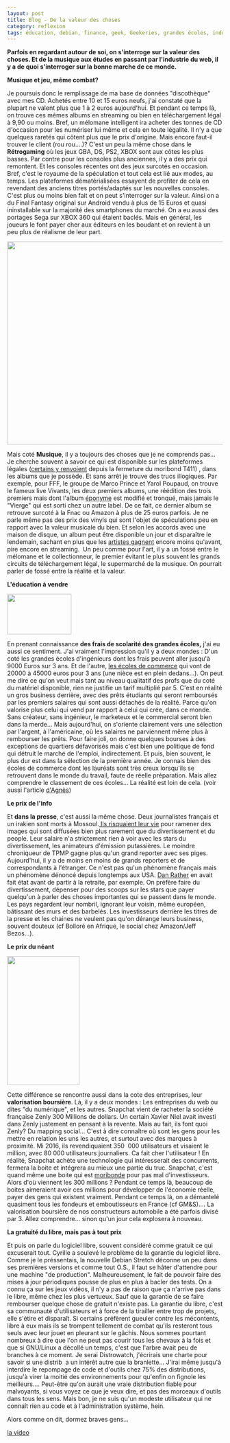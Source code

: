 ```yaml
---
layout: post
title: Blog - De la valeur des choses
category: reflexion
tags: éducation, debian, finance, geek, Geekeries, grandes écoles, industrie, linux, logiciel libre, Musique, presse, Réflexion, retrogaming
---
```

**Parfois en regardant autour de soi, on s'interroge sur la valeur des choses. Et de la musique aux études en passant par l'industrie du web, il y a de quoi s'interroger sur la bonne marche de ce monde.**

**Musique et jeu, même combat?**

Je poursuis donc le remplissage de ma base de données "discothèque" avec mes CD. Achetés entre 10 et 15 euros neufs, j'ai constaté que la plupart ne valent plus que 1 à 2 euros aujourd'hui. Et pendant ce temps là, on trouve ces mêmes albums en streaming ou bien en téléchargement légal à 9,90 ou moins. Bref, un mélomane intelligent ira acheter des tonnes de CD d'occasion pour les numériser lui même et cela en toute légalité. Il n'y a que quelques raretés qui côtent plus que le prix d'origine. Mais encore faut-il trouver le client (rou rou....)? C'est un peu la même chose dans le **Rétrogaming** où les jeux GBA, DS, PS2, XBOX sont aux côtes les plus basses. Par contre pour les consoles plus anciennes, il y a des prix qui remontent. Et les consoles récentes ont des jeux surcotés en occasion. Bref, c'est le royaume de la spéculation et tout cela est lié aux modes, au temps. Les plateformes dématérialisées essayent de profiter de cela en revendant des anciens titres portés/adaptés sur les nouvelles consoles. C'est plus ou moins bien fait et on peut s'interroger sur la valeur. Ainsi on a du Final Fantasy original sur Android vendu à plus de 15 Euros et quasi ininstallable sur la majorité des smartphones du marché. On a eu aussi des portages Sega sur XBOX 360 qui étaient baclés. Mais en général, les joueurs le font payer cher aux éditeurs en les boudant et on revient à un peu plus de réalisme de leur part.

<img class="" src="https://upload.wikimedia.org/wikipedia/commons/thumb/4/4c/%C3%89talages_%C3%A0_la_brocante_et_aux_antiquit%C3%A9s_%C3%A0_l%27Isle-sur-la-Sorgue.jpg/1280px-%C3%89talages_%C3%A0_la_brocante_et_aux_antiquit%C3%A9s_%C3%A0_l%27Isle-sur-la-Sorgue.jpg" width="625" height="473" />

Mais coté **Musique**, il y a toujours des choses que je ne comprends pas... Je cherche souvent à savoir ce qui est disponible sur les plateformes légales (<a href="http://frederic.bezies.free.fr/blog/?p=16343">certains y renvoient</a> depuis la fermeture du moribond T411) , dans les albums que je possède. Et sans arrêt je trouve des trucs illogiques. Par exemple, pour FFF, le groupe de Marco Prince et Yarol Poupaud, on trouve le fameux live Vivants, les deux premiers albums, une réédition des trois premiers mais dont l'album <a href="https://cheziceman.wordpress.com/2008/09/28/fff-fff/">éponyme</a> est modifié et tronqué, mais jamais le "Vierge" qui est sorti chez un autre label. De ce fait, ce dernier album se retrouve surcoté à la Fnac ou Amazon à plus de 25 euros parfois. Je ne parle même pas des prix des vinyls qui sont l'objet de spéculations peu en rapport avec la valeur musicale du bien. Et selon les accords avec une maison de disque, un album peut être disponible un jour et disparaître le lendemain, sachant en plus que les <a href="https://cheziceman.wordpress.com/2010/11/05/musique-rendons-la-musique-aux-artistes-pas-a-hadopi/">artistes gagnent</a> encore moins qu'avant, pire encore en streaming.  Un peu comme pour l'art, il y a un fossé entre le mélomane et le collectionneur, le premier évitant le plus souvent les grands circuits de téléchargement légal, le supermarché de la musique. On pourrait parler de fossé entre la réalité et la valeur.

**L'éducation à vendre**

<img class="alignleft size-thumbnail wp-image-20522" src="https://cheziceman.files.wordpress.com/2017/07/student-loan-debt.jpg?w=150" alt="" width="150" height="94" />

En prenant connaissance **des frais de scolarité des grandes écoles,** j'ai eu aussi ce sentiment. J'ai vraiment l'impression qu'il y a deux mondes : D'un coté les grandes écoles d'ingénieurs dont les frais peuvent aller jusqu'à 9000 Euros sur 3 ans. Et de l'autre, <a href="http://etudiant.lefigaro.fr/orientation/actus-et-conseils/detail/article/le-veritable-prix-des-ecoles-de-commerce-1088/">les écoles de commerce</a> qui vont de 20000 à 45000 euros pour 3 ans (une nièce est en plein dedans...). On peut me dire ce qu'on veut mais tant au niveau qualitatif des profs que du coté du matériel disponible, rien ne justifie un tarif multiplié par 5. C'est en réalité un gros business derrière, avec des prêts étudiants qui seront remboursés par les premiers salaires qui sont aussi détachés de la réalité. Parce qu'on valorise plus celui qui vend par rapport à celui qui crée, dans ce monde. Sans créateur, sans ingénieur, le marketeux et le commercial seront bien dans la merde... Mais aujourd'hui, on s'oriente clairement vers une sélection par l'argent, à l'américaine, où les salaires ne parviennent même plus à rembourser les prêts. Pour faire joli, on donne quelques bourses à des exceptions de quartiers défavorisés mais c'est bien une politique de fond qui détruit le marché de l'emploi, indirectement. Et puis, bien souvent, le plus dur est dans la sélection de la première année. Je connais bien des écoles de commerce dont les lauréats sont très creux lorsqu'ils se retrouvent dans le monde du travail, faute de réelle préparation. Mais allez comprendre le classement de ces écoles... La réalité est loin de cela. (voir aussi l'article <a href="https://blog.monolecte.fr/2017/06/29/marche-vers-leducation-inaccessible/">d'Agnès</a>)

**Le prix de l'info**

Et **dans la presse**, c'est aussi la même chose. Deux journalistes français et un irakien sont morts à Mossoul.<a href="http://www.slate.fr/story/91493/reporter-guerre-risquer-vie-foley"> Ils risquaient leur vie</a> pour ramener des images qui sont diffusées bien plus rarement que du divertissement et du people. Leur salaire n'a strictement rien à voir avec les stars du divertissement, les animateurs d'émission putassières. Le moindre chroniqueur de TPMP gagne plus qu'un grand reporter avec ses piges. Aujourd'hui, il y a de moins en moins de grands reporters et de correspondants à l'étranger. Ce n'est pas qu'un phénomène français mais un phénomène dénoncé depuis longtemps aux USA. <a href="http://www.huffingtonpost.com/2014/06/02/dan-rather-journalists-guts_n_5433734.html">Dan Rather</a> en avait fait état avant de partir à la retraite, par exemple. On préfère faire du divertissement, dépenser pour des scoops sur les stars que payer quelqu'un à parler des choses importantes qui se passent dans le monde. Les pays regardent leur nombril, ignorant leur voisin, même européen, bâtissant des murs et des barbelés. Les investisseurs derrière les titres de la presse et les chaines ne veulent pas qu'on dérange leurs business, souvent douteux (cf Bolloré en Afrique, le social chez Amazon/Jeff Bezos...).

**Le prix du néant**

<img class="wp-image-20523 size-medium" src="https://cheziceman.files.wordpress.com/2017/07/zenly-screenshots.jpg?w=169" alt="" width="169" height="300" />

Cette différence se rencontre aussi dans la cote des entreprises, leur **valorisation boursière**. Là, il y a deux mondes : Les entreprises du web ou dites "du numérique", et les autres. Snapchat vient de racheter la société française Zenly 300 Millions de dollars. Un certain Xavier Niel avait investi dans Zenly justement en pensant à la revente. Mais au fait, ils font quoi Zenly? Du mapping social... C'est à dire connaître où sont les gens pour les mettre en relation les uns les autres, et surtout avec des marques à proximité. Mi 2016, ils revendiquaient 350  000 utilisateurs et visaient le million, avec 80 000 utilisateurs journaliers. Ca fait cher l'utilisateur ! En réalité, Snapchat achète une technologie qui intéresserait des concurrents, fermera la boite et intégrera au mieux une partie du truc. Snapchat, c'est quand même une boite qui est <a href="http://www.lemonde.fr/entreprises/article/2017/02/17/la-maison-mere-de-snapchat-revoit-sa-valorisation-a-la-baisse_5080975_1656994.html">moribonde</a> pour pas mal d'investisseurs. Alors d'où viennent les 300 millions ? Pendant ce temps là, beaucoup de boites aimeraient avoir ces millions pour développer de l'économie réelle, payer des gens qui existent vraiment. Pendant ce temps là, on a démantelé quasiment tous les fondeurs et emboutisseurs en France (cf GM&amp;S).... La valorisation boursière de nos constructeurs automobile a été parfois divisé par 3. Allez comprendre... sinon qu'un jour cela explosera à nouveau.

**La gratuité du libre, mais pas à tout prix**

Et puis on parle du logiciel libre, souvent considéré comme gratuit ce qui excuserait tout. Cyrille a soulevé le problème de la garantie du logiciel libre. Comme je le préssentais, la nouvelle Debian Stretch déconne un peu dans ses premières versions et comme tout O.S., il faut se hâter d'attendre pour une machine "de production". Malheureusement, le fait de pouvoir faire des mises à jour périodiques pousse de plus en plus à bacler des tests. On a connu ça sur les jeux vidéos, il n'y a pas de raison que ça n'arrive pas dans le libre, même chez les plus vertueux. Sauf que la garantie de se faire rembourser quelque chose de gratuit n'existe pas. La garantie du libre, c'est sa communauté d'utilisateurs et à force de la tirailler entre trop de projets, elle s'étire et disparaît. Si certains préfèrent gueuler contre les mécontents, libre à eux mais ils se trompent tellement de combat qu'ils resteront tous seuls avec leur jouet en pleurant sur le gâchis. Nous sommes pourtant nombreux à dire que l'on ne peut pas courir tous les chevaux à la fois et que si GNU/Linux a décollé un temps, c'est que l'arbre avait peu de branches à ce moment. Je serai Distrowatch, j'écrirais une charte pour savoir si une distrib  a un intérêt autre que la branlette... J'irai même jusqu'à interdire le repompage de code et d'outils chez 75% des distributions, jusqu'à virer la moitié des environnements pour qu'enfin on fignole les meilleurs.... Peut-être qu'on aurait une vraie distribution fiable pour malvoyants, si vous voyez ce que je veux dire, et pas des morceaux d'outils dans tous les sens. Mais bon, je ne suis qu'un modeste utilisateur qui ne connaît rien au code et à l'administration système, hein.

Alors comme on dit, dormez braves gens...

[la video](https://www.youtube.com/watch?v=DJCR5FE04NA)

